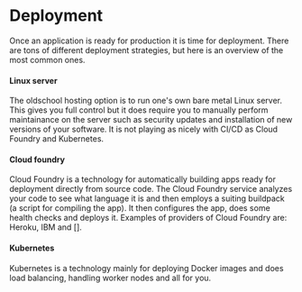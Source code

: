 # Deployment
Once an application is ready for production it is time for deployment. There are tons of different deployment strategies, but here is an overview of the most common ones.

#### Linux server
The oldschool hosting option is to run one's own bare metal Linux server. This gives you full control but it does require you to manually perform maintainance on the server such as security updates and installation of new versions of your software. It is not playing as nicely with CI/CD as Cloud Foundry and Kubernetes.

#### Cloud foundry
Cloud Foundry is a technology for automatically building apps ready for deployment directly from source code. The Cloud Foundry service analyzes your code to see what language it is and then employs a suiting buildpack (a script for compiling the app). It then configures the app, does some health checks and deploys it. Examples of providers of Cloud Foundry are: Heroku, IBM and [].

#### Kubernetes
Kubernetes is a technology mainly for deploying Docker images and does load balancing, handling worker nodes and all for you.

